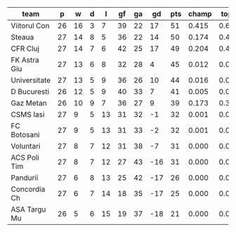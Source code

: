 |     team     | p  | w  | d | l  | gf | ga | gd  | pts | champ | top2  | top3  | top4  |  5-7  | bot4  | bot3  | bot2  |
|--------------|----|----|---|----|----|----|-----|-----|-------|-------|-------|-------|-------|-------|-------|-------|
| Viitorul Con | 26 | 16 | 3 |  7 | 39 | 22 |  17 |  51 | 0.415 | 0.655 | 0.819 | 0.927 | 0.071 | 0.000 | 0.000 | 0.000|
| Steaua       | 27 | 14 | 8 |  5 | 36 | 22 |  14 |  50 | 0.174 | 0.402 | 0.627 | 0.809 | 0.181 | 0.000 | 0.000 | 0.000|
| CFR Cluj     | 27 | 14 | 7 |  6 | 42 | 25 |  17 |  49 | 0.204 | 0.444 | 0.661 | 0.829 | 0.161 | 0.000 | 0.000 | 0.000|
| FK Astra Giu | 27 | 13 | 6 |  8 | 32 | 28 |   4 |  45 | 0.012 | 0.046 | 0.107 | 0.221 | 0.570 | 0.005 | 0.001 | 0.000|
| Universitate | 27 | 13 | 5 |  9 | 36 | 26 |  10 |  44 | 0.016 | 0.052 | 0.123 | 0.254 | 0.561 | 0.004 | 0.000 | 0.000|
| D Bucuresti  | 26 | 12 | 5 |  9 | 40 | 33 |   7 |  41 | 0.005 | 0.019 | 0.054 | 0.114 | 0.471 | 0.030 | 0.005 | 0.001|
| Gaz Metan    | 26 | 10 | 9 |  7 | 36 | 27 |   9 |  39 | 0.173 | 0.375 | 0.581 | 0.763 | 0.201 | 0.002 | 0.000 | 0.000|
| CSMS Iasi    | 27 |  9 | 5 | 13 | 31 | 32 |  -1 |  32 | 0.001 | 0.004 | 0.013 | 0.034 | 0.271 | 0.197 | 0.078 | 0.024|
| FC Botosani  | 27 |  9 | 5 | 13 | 31 | 33 |  -2 |  32 | 0.001 | 0.002 | 0.011 | 0.030 | 0.255 | 0.212 | 0.090 | 0.026|
| Voluntari    | 27 |  8 | 7 | 12 | 31 | 38 |  -7 |  31 | 0.000 | 0.001 | 0.004 | 0.014 | 0.140 | 0.356 | 0.166 | 0.059|
| ACS Poli Tim | 27 |  8 | 7 | 12 | 27 | 43 | -16 |  31 | 0.000 | 0.001 | 0.002 | 0.006 | 0.100 | 0.474 | 0.257 | 0.105|
| Pandurii     | 27 |  6 | 8 | 13 | 25 | 42 | -17 |  26 | 0.000 | 0.000 | 0.000 | 0.000 | 0.010 | 0.854 | 0.713 | 0.454|
| Concordia Ch | 27 |  6 | 7 | 14 | 18 | 35 | -17 |  25 | 0.000 | 0.000 | 0.000 | 0.000 | 0.007 | 0.899 | 0.780 | 0.554|
| ASA Targu Mu | 26 |  5 | 6 | 15 | 19 | 37 | -18 |  21 | 0.000 | 0.000 | 0.000 | 0.000 | 0.001 | 0.967 | 0.910 | 0.777|
